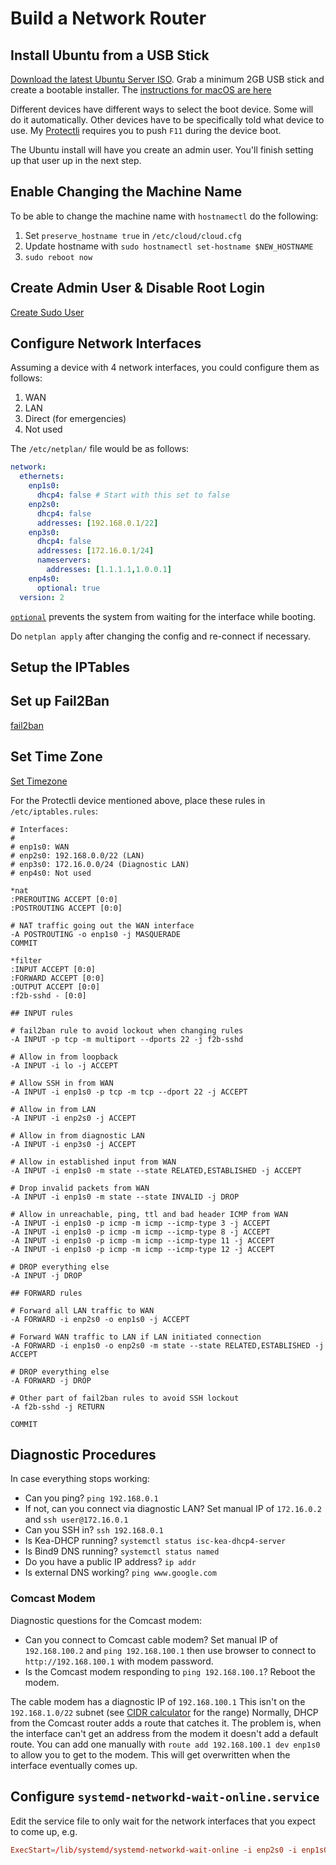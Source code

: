 # Build a Network Router

## Install Ubuntu from a USB Stick

[Download the latest Ubuntu Server ISO](https://releases.ubuntu.com/).  Grab a minimum 2GB USB stick and create a bootable installer.  The [instructions for macOS are here](https://ubuntu.com/tutorials/create-a-usb-stick-on-macos#1-overview)

Different devices have different ways to select the boot device.  Some will do it automatically. Other devices have to be specifically told what device to use.  My [Protectli](https://protectli.com/kb/coreboot-on-the-vp2410/) requires you to push `F11` during the device boot.

The Ubuntu install will have you create an admin user.  You'll finish setting up that user up in the next step.

## Enable Changing the Machine Name

To be able to change the machine name with `hostnamectl` do the following:

1. Set `preserve_hostname true` in `/etc/cloud/cloud.cfg`
2. Update hostname with `sudo hostnamectl set-hostname $NEW_HOSTNAME`
3. `sudo reboot now`

## Create Admin User & Disable Root Login

[Create Sudo User](Procedures/Create_Sudo_User.md)

## Configure Network Interfaces

Assuming a device with 4 network interfaces, you could configure them as follows:

1. WAN
2. LAN
3. Direct (for emergencies)
4. Not used

The `/etc/netplan/` file would be as follows:

```yaml
network:
  ethernets:
    enp1s0:
      dhcp4: false # Start with this set to false
    enp2s0:
      dhcp4: false
      addresses: [192.168.0.1/22]
    enp3s0:
      dhcp4: false
      addresses: [172.16.0.1/24]
      nameservers:
        addresses: [1.1.1.1,1.0.0.1]
    enp4s0:
      optional: true
  version: 2
```

[`optional`](https://manpages.ubuntu.com/manpages/kinetic/en/man5/netplan.5.html) prevents the system from waiting for the interface while booting.

Do `netplan apply` after changing the config and re-connect if necessary.

## Setup the IPTables

## Set up Fail2Ban

[fail2ban](Install/Fail2Ban.md)

## Set Time Zone

[Set Timezone](Procedures/Set_Locale_Ubuntu.md)

For the Protectli device mentioned above, place these rules in `/etc/iptables.rules`:

```rules
# Interfaces:
#
# enp1s0: WAN
# enp2s0: 192.168.0.0/22 (LAN)
# enp3s0: 172.16.0.0/24 (Diagnostic LAN)
# enp4s0: Not used

*nat
:PREROUTING ACCEPT [0:0]
:POSTROUTING ACCEPT [0:0]

# NAT traffic going out the WAN interface
-A POSTROUTING -o enp1s0 -j MASQUERADE
COMMIT

*filter
:INPUT ACCEPT [0:0]
:FORWARD ACCEPT [0:0]
:OUTPUT ACCEPT [0:0]
:f2b-sshd - [0:0]

## INPUT rules

# fail2ban rule to avoid lockout when changing rules
-A INPUT -p tcp -m multiport --dports 22 -j f2b-sshd

# Allow in from loopback
-A INPUT -i lo -j ACCEPT

# Allow SSH in from WAN
-A INPUT -i enp1s0 -p tcp -m tcp --dport 22 -j ACCEPT

# Allow in from LAN
-A INPUT -i enp2s0 -j ACCEPT

# Allow in from diagnostic LAN
-A INPUT -i enp3s0 -j ACCEPT

# Allow in established input from WAN
-A INPUT -i enp1s0 -m state --state RELATED,ESTABLISHED -j ACCEPT

# Drop invalid packets from WAN
-A INPUT -i enp1s0 -m state --state INVALID -j DROP

# Allow in unreachable, ping, ttl and bad header ICMP from WAN
-A INPUT -i enp1s0 -p icmp -m icmp --icmp-type 3 -j ACCEPT
-A INPUT -i enp1s0 -p icmp -m icmp --icmp-type 8 -j ACCEPT
-A INPUT -i enp1s0 -p icmp -m icmp --icmp-type 11 -j ACCEPT
-A INPUT -i enp1s0 -p icmp -m icmp --icmp-type 12 -j ACCEPT

# DROP everything else
-A INPUT -j DROP

## FORWARD rules

# Forward all LAN traffic to WAN
-A FORWARD -i enp2s0 -o enp1s0 -j ACCEPT

# Forward WAN traffic to LAN if LAN initiated connection
-A FORWARD -i enp1s0 -o enp2s0 -m state --state RELATED,ESTABLISHED -j ACCEPT

# DROP everything else
-A FORWARD -j DROP

# Other part of fail2ban rules to avoid SSH lockout
-A f2b-sshd -j RETURN

COMMIT
```

## Diagnostic Procedures

In case everything stops working:

- Can you ping? `ping 192.168.0.1`
- If not, can you connect via diagnostic LAN?  Set manual IP of `172.16.0.2` and `ssh user@172.16.0.1`
- Can you SSH in? `ssh 192.168.0.1`
- Is Kea-DHCP running? `systemctl status isc-kea-dhcp4-server`
- Is Bind9 DNS running? `systemctl status named`
- Do you have a public IP address? `ip addr`
- Is external DNS working? `ping www.google.com`

### Comcast Modem

Diagnostic questions for the Comcast modem:

- Can you connect to Comcast cable modem? Set manual IP of `192.168.100.2` and `ping 192.168.100.1` then use browser to connect to `http://192.168.100.1` with modem password.
- Is the Comcast modem responding to `ping 192.168.100.1`? Reboot the modem.

The cable modem has a diagnostic IP of `192.168.100.1`  This isn't on the `192.168.1.0/22` subnet (see [CIDR calculator](http://networkcalculator.ca/cidr-calculator.php) for the range) Normally, DHCP from the Comcast router adds a route that catches it.  The problem is, when the interface can't get an address from the modem it doesn't add a default route.  You can add one manually with `route add 192.168.100.1 dev enp1s0` to allow you to get to the modem.  This will get overwritten when the interface eventually comes up.

## Configure `systemd-networkd-wait-online.service`

Edit the service file to only wait for the network interfaces that you expect to come up, e.g.

```conf
ExecStart=/lib/systemd/systemd-networkd-wait-online -i enp2s0 -i enp1s0
```
